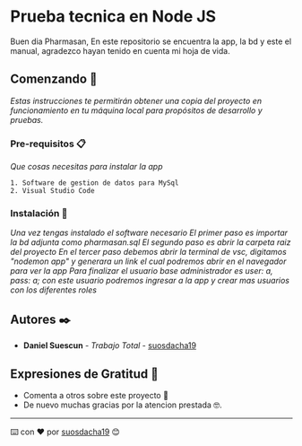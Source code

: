 # Prueba tecnica en Node JS

Buen dia Pharmasan,
En este repositorio se encuentra la app, la bd y este el manual, agradezco hayan tenido en cuenta mi hoja de vida.

## Comenzando 🚀

_Estas instrucciones te permitirán obtener una copia del proyecto en funcionamiento en tu máquina local para propósitos de desarrollo y pruebas._


### Pre-requisitos 📋

_Que cosas necesitas para instalar la app_

```
1. Software de gestion de datos para MySql
2. Visual Studio Code
```

### Instalación 🔧

_Una vez tengas instalado el software necesario_
_El primer paso es importar la bd adjunta como pharmasan.sql_
_El segundo paso es abrir la carpeta raiz del proyecto_
_En el tercer paso debemos abrir la terminal de vsc, digitamos "nodemon app" y generara un link el cual podremos abrir en el navegador para ver la app_
_Para finalizar el usuario base administrador es user: a, pass: a; con este usuario podremos ingresar a la app y crear mas usuarios con los diferentes roles_

## Autores ✒️

* **Daniel Suescun** - *Trabajo Total* - [suosdacha19](https://github.com/suosdacha19)

## Expresiones de Gratitud 🎁

* Comenta a otros sobre este proyecto 📢
* De nuevo muchas gracias por la atencion prestada 🤓.

---
⌨️ con ❤️ por [suosdacha19](https://github.com/suosdacha19) 😊
